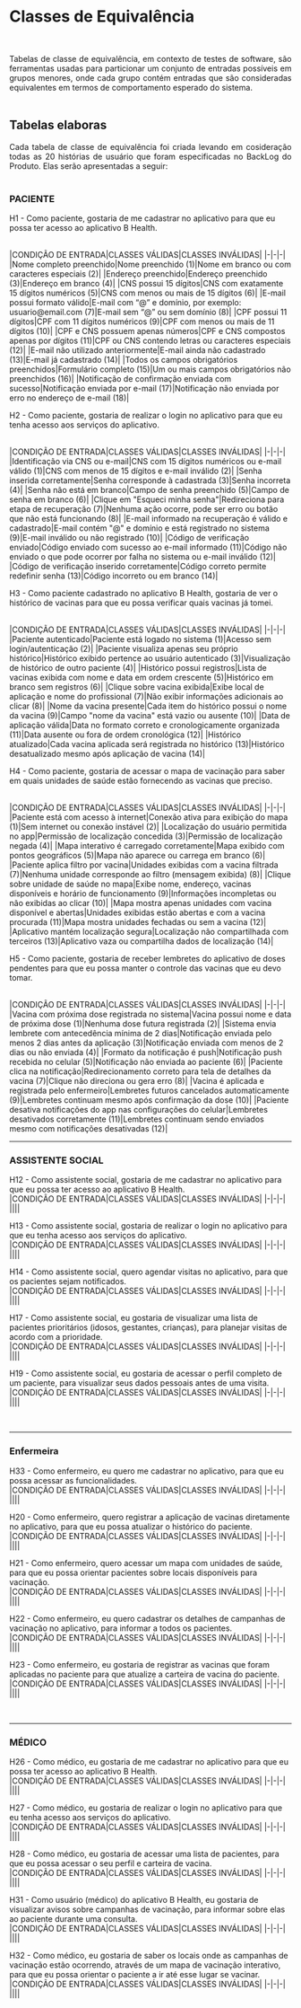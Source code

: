 # Classes de Equivalência
<br>
<p align="justify">Tabelas de classe de equivalência, em contexto de testes de software, são ferramentas usadas para particionar um conjunto de entradas possíveis em grupos menores, onde cada grupo contém entradas que são consideradas equivalentes em termos de comportamento esperado do sistema. 
<br>
<br>

## Tabelas elaboras
<p align="justify">Cada tabela de classe de equivalência foi criada levando em cosideração todas as 20 histórias de usuário que foram especificadas no BackLog do Produto. Elas serão apresentadas a seguir:
<br>
<br>
  
### PACIENTE
H1 - Como paciente, gostaria de me cadastrar no aplicativo para que eu possa ter acesso ao aplicativo B Health.

<br>
|CONDIÇÃO DE ENTRADA|CLASSES VÁLIDAS|CLASSES INVÁLIDAS|
|-|-|-|
|Nome completo preenchido|Nome preenchido (1)|Nome em branco ou com caracteres especiais (2)|
|Endereço preenchido|Endereço preenchido (3)|Endereço em branco (4)|
|CNS possui 15 dígitos|CNS com exatamente 15 dígitos numéricos (5)|CNS com menos ou mais de 15 dígitos (6)|
|E-mail possui formato válido|E-mail com “@” e domínio, por exemplo:  usuario@email.com (7)|E-mail sem “@” ou sem domínio (8)|
|CPF possui 11 dígitos|CPF com 11 dígitos numéricos (9)|CPF com menos ou mais de 11 dígitos (10)|
|CPF e CNS possuem apenas números|CPF e CNS compostos apenas por dígitos (11)|CPF ou CNS contendo letras ou caracteres especiais (12)|
|E-mail não utilizado anteriormente|E-mail ainda não cadastrado (13)|E-mail já cadastrado (14)|
|Todos os campos obrigatórios preenchidos|Formulário completo (15)|Um ou mais campos obrigatórios não preenchidos (16)|
|Notificação de confirmação enviada com sucesso|Notificação enviada por e-mail (17)|Notificação não enviada por  erro no endereço de e-mail (18)|
<br>

H2 - Como paciente, gostaria de realizar o login no aplicativo para que eu tenha acesso aos serviços do aplicativo.

<br>
|CONDIÇÃO DE ENTRADA|CLASSES VÁLIDAS|CLASSES INVÁLIDAS|
|-|-|-|
|Identificação via CNS ou e-mail|CNS com 15 dígitos numéricos ou e-mail válido (1)|CNS com menos de 15 dígitos e e-mail inválido (2)|
|Senha inserida corretamente|Senha corresponde à cadastrada (3)|Senha incorreta (4)|
|Senha não está em branco|Campo de senha preenchido (5)|Campo de senha em branco (6)|
|Clique em "Esqueci minha senha"|Redireciona para etapa de recuperação (7)|Nenhuma ação ocorre, pode ser erro ou botão que não está funcionando (8)|
|E-mail informado na recuperação é válido e cadastrado|E-mail contém "@" e domínio e está registrado no sistema (9)|E-mail inválido ou não registrado (10)|
|Código de verificação enviado|Código enviado com sucesso ao e-mail informado (11)|Código não enviado o que pode ocorrer por falha no sistema ou e-mail inválido (12)|
|Código de verificação inserido corretamente|Código correto permite redefinir senha (13)|Código incorreto ou em branco (14)|
<br>

H3 - Como paciente cadastrado no aplicativo B Health, gostaria de ver o histórico de vacinas para que eu possa verificar quais vacinas já tomei.

<br>
|CONDIÇÃO DE ENTRADA|CLASSES VÁLIDAS|CLASSES INVÁLIDAS|
|-|-|-|
|Paciente autenticado|Paciente está logado no sistema (1)|Acesso sem login/autenticação (2)|
|Paciente visualiza apenas seu próprio histórico|Histórico exibido pertence ao usuário autenticado (3)|Visualização de histórico de outro paciente (4)|
|Histórico possui registros|Lista de vacinas exibida com nome e data em ordem crescente (5)|Histórico em branco sem registros (6)|
|Clique sobre vacina exibida|Exibe local de aplicação e nome do profissional (7)|Não exibir informações adicionais ao clicar (8)|
|Nome da vacina presente|Cada item do histórico possui o nome da vacina (9)|Campo "nome da vacina" está vazio ou ausente (10)|
|Data de aplicação válida|Data no formato correto e cronologicamente organizada (11)|Data ausente ou fora de ordem cronológica (12)|
|Histórico atualizado|Cada vacina aplicada será registrada no histórico (13)|Histórico desatualizado mesmo após aplicação de vacina (14)|
<br>

H4 - Como paciente, gostaria de acessar o mapa de vacinação para saber em quais unidades de saúde estão fornecendo as vacinas que preciso.

<br>
|CONDIÇÃO DE ENTRADA|CLASSES VÁLIDAS|CLASSES INVÁLIDAS|
|-|-|-|
|Paciente está com acesso à internet|Conexão ativa para exibição do mapa (1)|Sem internet ou conexão instável (2)|
|Localização do usuário permitida no app|Permissão de localização concedida (3)|Permissão de localização negada (4)|
|Mapa interativo é carregado corretamente|Mapa exibido com pontos geográficos (5)|Mapa não aparece ou carrega em branco (6)|
|Paciente aplica filtro por vacina|Unidades exibidas com a vacina filtrada (7)|Nenhuma unidade corresponde ao filtro (mensagem exibida) (8)|
|Clique sobre unidade de saúde no mapa|Exibe nome, endereço, vacinas disponíveis e horário de funcionamento (9)|Informações incompletas ou não exibidas ao clicar (10)|
|Mapa mostra apenas unidades com vacina disponível e abertas|Unidades exibidas estão abertas e com a vacina procurada (11)|Mapa mostra unidades fechadas ou sem a vacina (12)|
|Aplicativo mantém localização segura|Localização não compartilhada com terceiros (13)|Aplicativo vaza ou compartilha dados de localização (14)|
<br>

H5 - Como paciente, gostaria de receber lembretes do aplicativo de doses pendentes para que eu possa manter o controle das vacinas que eu devo tomar.

<br>
|CONDIÇÃO DE ENTRADA|CLASSES VÁLIDAS|CLASSES INVÁLIDAS|
|-|-|-|
|Vacina com próxima dose registrada no sistema|Vacina possui nome e data de próxima dose (1)|Nenhuma dose futura registrada (2)|
|Sistema envia lembrete com antecedência mínima de 2 dias|Notificação enviada pelo menos 2 dias antes da aplicação (3)|Notificação enviada com menos de 2 dias ou não enviada (4)|
|Formato da notificação é push|Notificação push recebida no celular (5)|Notificação não enviada ao paciente (6)|
|Paciente clica na notificação|Redirecionamento correto para tela de detalhes da vacina (7)|Clique não direciona ou gera erro (8)|
|Vacina é aplicada e registrada pelo enfermeiro|Lembretes futuros cancelados automaticamente (9)|Lembretes continuam mesmo após confirmação da dose (10)|
|Paciente desativa notificações do app nas configurações do celular|Lembretes desativados  corretamente (11)|Lembretes continuam sendo enviados mesmo com notificações desativadas (12)|
<br>

---

### ASSISTENTE SOCIAL
H12 - Como assistente social, gostaria de me cadastrar no aplicativo para que eu possa ter acesso ao aplicativo B Health.
<br>
|CONDIÇÃO DE ENTRADA|CLASSES VÁLIDAS|CLASSES INVÁLIDAS|
|-|-|-|
||||


H13 - Como assistente social, gostaria de realizar o login no aplicativo para que eu tenha acesso aos serviços do aplicativo.
<br>
|CONDIÇÃO DE ENTRADA|CLASSES VÁLIDAS|CLASSES INVÁLIDAS|
|-|-|-|
||||


H14 - Como assistente social, quero agendar visitas no aplicativo, para que os pacientes sejam notificados.
<br>
|CONDIÇÃO DE ENTRADA|CLASSES VÁLIDAS|CLASSES INVÁLIDAS|
|-|-|-|
||||


H17 - Como assistente social, eu gostaria de visualizar uma lista de pacientes prioritários (idosos, gestantes, crianças), para planejar visitas de acordo com a prioridade.
<br>
|CONDIÇÃO DE ENTRADA|CLASSES VÁLIDAS|CLASSES INVÁLIDAS|
|-|-|-|
||||


H19 - Como assistente social, eu gostaria de acessar o perfil completo de um paciente, para visualizar seus dados pessoais antes de uma visita.
<br>
|CONDIÇÃO DE ENTRADA|CLASSES VÁLIDAS|CLASSES INVÁLIDAS|
|-|-|-|
||||

<br>

---

### Enfermeira
H33 - Como enfermeiro, eu quero me cadastrar no aplicativo, para que eu possa acessar as funcionalidades.
<br>
|CONDIÇÃO DE ENTRADA|CLASSES VÁLIDAS|CLASSES INVÁLIDAS|
|-|-|-|
||||


H20 - Como enfermeiro, quero registrar a aplicação de vacinas diretamente no aplicativo, para que eu possa atualizar o histórico do paciente.
<br>
|CONDIÇÃO DE ENTRADA|CLASSES VÁLIDAS|CLASSES INVÁLIDAS|
|-|-|-|
||||


H21 - Como enfermeiro, quero acessar um mapa com unidades de saúde, para que eu possa orientar pacientes sobre locais disponíveis para vacinação.
<br>
|CONDIÇÃO DE ENTRADA|CLASSES VÁLIDAS|CLASSES INVÁLIDAS|
|-|-|-|
||||


H22 - Como enfermeiro, eu quero cadastrar os detalhes de campanhas de vacinação no aplicativo, para informar a todos os pacientes.
<br>
|CONDIÇÃO DE ENTRADA|CLASSES VÁLIDAS|CLASSES INVÁLIDAS|
|-|-|-|
||||


H23 - Como enfermeiro, eu gostaria de registrar as vacinas que foram aplicadas no paciente para que atualize a carteira de vacina do paciente.
<br>
|CONDIÇÃO DE ENTRADA|CLASSES VÁLIDAS|CLASSES INVÁLIDAS|
|-|-|-|
||||


<br>

---

### MÉDICO
H26 - Como médico, eu gostaria de me cadastrar no aplicativo para que eu possa ter acesso ao aplicativo B Health.
<br>
|CONDIÇÃO DE ENTRADA|CLASSES VÁLIDAS|CLASSES INVÁLIDAS|
|-|-|-|
||||


H27 - Como médico, eu gostaria de realizar o login no aplicativo para que eu tenha acesso aos serviços do aplicativo.
<br>
|CONDIÇÃO DE ENTRADA|CLASSES VÁLIDAS|CLASSES INVÁLIDAS|
|-|-|-|
||||


H28 - Como médico, eu gostaria de acessar uma lista de pacientes, para que eu possa acessar o seu perfil e carteira de vacina.
<br>
|CONDIÇÃO DE ENTRADA|CLASSES VÁLIDAS|CLASSES INVÁLIDAS|
|-|-|-|
||||


H31 - Como usuário (médico) do aplicativo B Health, eu gostaria de visualizar avisos sobre campanhas de vacinação, para informar sobre elas ao paciente durante uma consulta.
<br>
|CONDIÇÃO DE ENTRADA|CLASSES VÁLIDAS|CLASSES INVÁLIDAS|
|-|-|-|
||||


H32 - Como médico, eu gostaria de saber os locais onde as campanhas de vacinação estão ocorrendo, através de um mapa de vacinação interativo, para que eu possa orientar o paciente a ir até esse lugar se vacinar.
<br>
|CONDIÇÃO DE ENTRADA|CLASSES VÁLIDAS|CLASSES INVÁLIDAS|
|-|-|-|
||||


<br>
